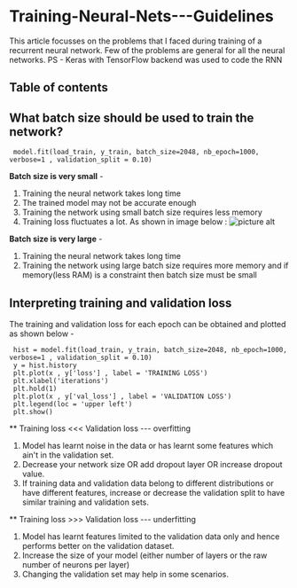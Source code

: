 # Training-Neural-Nets---Guidelines
This article focusses on the problems that I faced during training of a recurrent neural network. Few of the problems are general for all the neural networks. 
PS - Keras with TensorFlow backend was used to code the RNN

## Table of contents
 
## What batch size should be used to train the network?
     model.fit(load_train, y_train, batch_size=2048, nb_epoch=1000, verbose=1 , validation_split = 0.10)
**Batch size is very small** - 
 1.  Training the neural network takes long time
 2.  The trained model may not be accurate enough
 3.  Training the network using small batch size requires less memory 
 4.  Training loss fluctuates a lot.
     As shown in image below : ![picture alt](http://cs231n.github.io/assets/nn3/loss.jpeg "Fluctuations in training loss") 

**Batch size is very large** - 
 1.  Training the neural network takes long time
 2.  Training the network using large batch size requires more memory and if memory(less RAM) is a constraint then batch size must be small
 
## Interpreting training and validation loss
The training and validation loss for each epoch can be obtained and plotted as shown below -

     hist = model.fit(load_train, y_train, batch_size=2048, nb_epoch=1000, verbose=1 , validation_split = 0.10)
     y = hist.history
     plt.plot(x , y['loss'] , label = 'TRAINING LOSS')
     plt.xlabel('iterations')
     plt.hold(1)
     plt.plot(x , y['val_loss'] , label = 'VALIDATION LOSS')
     plt.legend(loc = 'upper left')
     plt.show()
     
** Training loss <<< Validation loss --- overfitting
 1. Model has learnt noise in the data or has learnt some features which ain't in the validation set. 
 2. Decrease your network size OR add dropout layer OR increase dropout value. 
 3. If training data and validation data belong to different distributions or have different features, increase or decrease the  validation split to have similar training and validation sets.
      
** Training loss >>> Validation loss --- underfitting 
1. Model has learnt features limited to the validation data only and hence performs better on the validation dataset.
2. Increase the size of your model (either number of layers or the raw number of neurons per layer)
3. Changing the validation set may help in some scenarios.


     
     

 
   
    


